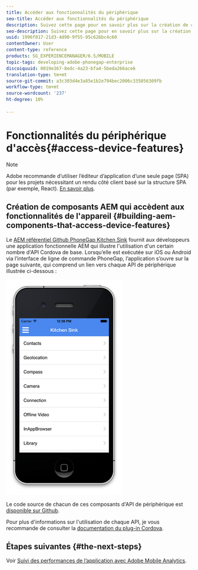 ```yaml
---
title: Accéder aux fonctionnalités du périphérique
seo-title: Accéder aux fonctionnalités du périphérique
description: Suivez cette page pour en savoir plus sur la création de composants AEM qui accèdent aux fonctionnalités des périphériques. Le référentiel AEM PhoneGap Kitchen Sink Github fournit aux développeurs une application AEM fonctionnelle qui illustre l'utilisation d'un certain nombre d'API Cordova de base.
seo-description: Suivez cette page pour en savoir plus sur la création de composants AEM qui accèdent aux fonctionnalités des périphériques. Le référentiel AEM PhoneGap Kitchen Sink Github fournit aux développeurs une application AEM fonctionnelle qui illustre l'utilisation d'un certain nombre d'API Cordova de base.
uuid: 1996f017-21d3-4d90-9f55-95c626bc4c60
contentOwner: User
content-type: reference
products: SG_EXPERIENCEMANAGER/6.5/MOBILE
topic-tags: developing-adobe-phonegap-enterprise
discoiquuid: 0019e367-8edc-4a23-bfa4-5beda266ace6
translation-type: tm+mt
source-git-commit: a3c303d4e3a85e1b2e794bec2006c335056309fb
workflow-type: tm+mt
source-wordcount: '237'
ht-degree: 10%

---
```



# Fonctionnalités du périphérique d&#39;accès{#access-device-features}

>[!NOTE]
>
>Adobe recommande d’utiliser l’éditeur d’application d’une seule page (SPA) pour les projets nécessitant un rendu côté client basé sur la structure SPA (par exemple, React). [En savoir plus](/help/sites-developing/spa-overview.md).

## Création de composants AEM qui accèdent aux fonctionnalités de l&#39;appareil {#building-aem-components-that-access-device-features}

Le [AEM référentiel Github PhoneGap Kitchen Sink](https://github.com/blefebvre/aem-phonegap-kitchen-sink) fournit aux développeurs une application fonctionnelle AEM qui illustre l&#39;utilisation d&#39;un certain nombre d&#39;API Cordova de base. Lorsqu’elle est exécutée sur iOS ou Android via l’interface de ligne de commande PhoneGap, l’application s’ouvre sur la page suivante, qui comprend un lien vers chaque API de périphérique illustrée ci-dessous :

![chlimage_1-107](assets/chlimage_1-107.png)

Le code source de chacun de ces composants d&#39;API de périphérique est [disponible sur Github](https://github.com/blefebvre/aem-phonegap-kitchen-sink/tree/master/content/src/main/content/jcr_root/apps/brucelefebvre/kitchen-sink/components).

Pour plus d&#39;informations sur l&#39;utilisation de chaque API, je vous recommande de consulter la [documentation du plug-in Cordova](https://docs.phonegap.com/en/4.0.0/cordova_plugins_pluginapis.md.html).

## Étapes suivantes {#the-next-steps}

Voir [Suivi des performances de l’application avec Adobe Mobile Analytics](/help/mobile/phonegap-intro-to-app-analytics.md).
